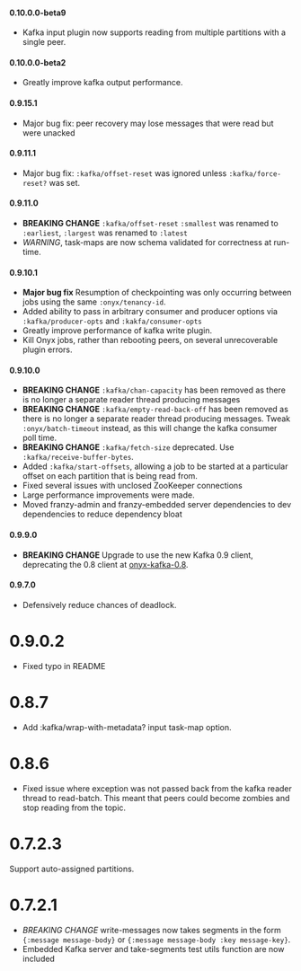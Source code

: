 #### 0.10.0.0-beta9
* Kafka input plugin now supports reading from multiple partitions with a single peer.

#### 0.10.0.0-beta2
* Greatly improve kafka output performance.

#### 0.9.15.1
* Major bug fix: peer recovery may lose messages that were read but were unacked

#### 0.9.11.1
* Major bug fix: `:kafka/offset-reset` was ignored unless `:kafka/force-reset?` was set.

#### 0.9.11.0
* **BREAKING CHANGE** `:kafka/offset-reset` `:smallest` was renamed to `:earliest`, `:largest` was renamed to `:latest`
* *WARNING*, task-maps are now schema validated for correctness at run-time.

#### 0.9.10.1
* **Major bug fix** Resumption of checkpointing was only occurring between jobs using the same `:onyx/tenancy-id`.
* Added ability to pass in arbitrary consumer and producer options via `:kafka/producer-opts` and `:kakfa/consumer-opts`
* Greatly improve performance of kafka write plugin.
* Kill Onyx jobs, rather than rebooting peers, on several unrecoverable plugin errors.

#### 0.9.10.0
* **BREAKING CHANGE** `:kafka/chan-capacity` has been removed as there is no longer a separate reader thread producing messages
* **BREAKING CHANGE** `:kafka/empty-read-back-off` has been removed as there is no longer a separate reader thread producing messages. Tweak `:onyx/batch-timeout` instead, as this will change the kafka consumer poll time.
* **BREAKING CHANGE** `:kafka/fetch-size` deprecated. Use `:kafka/receive-buffer-bytes`.
* Added `:kafka/start-offsets`, allowing a job to be started at a particular offset on each partition that is being read from.
* Fixed several issues with unclosed ZooKeeper connections
* Large performance improvements were made.
* Moved franzy-admin and franzy-embedded server dependencies to dev dependencies to reduce dependency bloat

#### 0.9.9.0
* **BREAKING CHANGE** Upgrade to use the new Kafka 0.9 client, deprecating the 0.8 client at [onyx-kafka-0.8](http://www.github.com/onyx-platform/onyx-kafka-0.8).

#### 0.9.7.0
* Defensively reduce chances of deadlock.

# 0.9.0.2
* Fixed typo in README

# 0.8.7
* Add :kafka/wrap-with-metadata? input task-map option.

# 0.8.6
* Fixed issue where exception was not passed back from the kafka reader thread to read-batch. This meant that peers could become zombies and stop reading from the topic.


# 0.7.2.3
Support auto-assigned partitions.

# 0.7.2.1
* *BREAKING CHANGE* write-messages now takes segments in the form `{:message message-body}` or `{:message message-body :key message-key}`. 
* Embedded Kafka server and take-segments test utils function are now included
